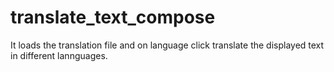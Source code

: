 # translate_text_compose
It loads the translation file and on language click translate the displayed text in different lannguages.
